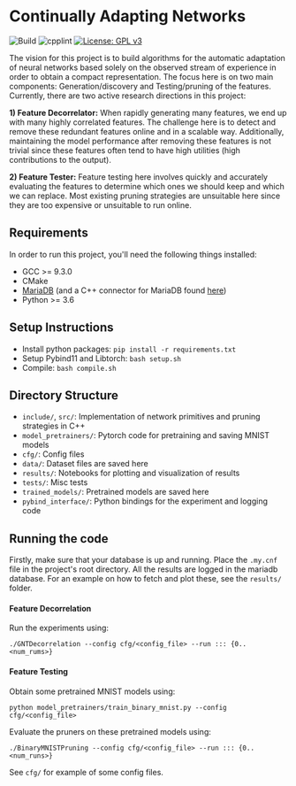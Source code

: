 # Continually Adapting Networks
![Build](https://github.com/haseebs/online-network-pruning/actions/workflows/cmake.yml/badge.svg?event=push) ![cpplint](https://github.com/haseebs/online-network-pruning/actions/workflows/cpplint.yml/badge.svg?event=push) [![License: GPL v3](https://img.shields.io/badge/License-GPLv3-blue.svg)](https://www.gnu.org/licenses/gpl-3.0)

The vision for this project is to build algorithms for the automatic
adaptation of neural networks based solely on the observed stream of
experience in order to obtain a compact representation.
The focus here is on two main components: Generation/discovery and Testing/pruning of the features.
Currently, there are two active research directions in this project:

**1) Feature Decorrelator:**
When rapidly generating many features, we end up with many highly correlated features.
The challenge here is to detect and remove these redundant features online and in a
scalable way. Additionally, maintaining the model performance after removing these
features is not trivial since these features often tend to have high utilities
(high contributions to the output).

**2) Feature Tester:**
Feature testing here involves quickly and accurately evaluating the features to
determine which ones we should keep and which we can replace. Most existing
pruning strategies are unsuitable here since they are too expensive
or unsuitable to run online.

## Requirements
In order to run this project, you'll need the following things installed:
* GCC >= 9.3.0
* CMake
* [MariaDB](https://mariadb.com/kb/en/getting-installing-and-upgrading-mariadb/) (and a C++ connector for MariaDB
  found [here](https://mariadb.com/kb/en/mariadb-connector-c/))
* Python >= 3.6

## Setup Instructions
* Install python packages: `pip install -r requirements.txt`
* Setup Pybind11 and Libtorch: `bash setup.sh`
* Compile: `bash compile.sh`

## Directory Structure
* `include/`, `src/`: Implementation of network primitives and pruning strategies in C++
* `model_pretrainers/`: Pytorch code for pretraining and saving MNIST models
* `cfg/`: Config files
* `data/`: Dataset files are saved here
* `results/`: Notebooks for plotting and visualization of results
* `tests/`: Misc tests
* `trained_models/`: Pretrained models are saved here
* `pybind_interface/`: Python bindings for the experiment and logging code

## Running the code
Firstly, make sure that your database is up and running. Place the `.my.cnf` file in the project's root directory. All the results are logged in the mariadb database. For an example on how to fetch and plot these, see the `results/` folder.

#### Feature Decorrelation
Run the experiments using: 

`./GNTDecorrelation --config cfg/<config_file> --run ::: {0..<num_rums>}`
#### Feature Testing
Obtain some pretrained MNIST models using: 

`python model_pretrainers/train_binary_mnist.py --config cfg/<config_file>`

Evaluate the pruners on these pretrained models using: 

`./BinaryMNISTPruning --config cfg/<config_file> --run ::: {0..<num_runs>}`

See `cfg/` for example of some config files.
